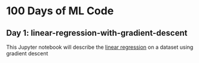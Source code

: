 # 100 Days of ML Code

## Day 1: linear-regression-with-gradient-descent

This Jupyter notebook will describe the [linear regression](100DaysOfMlCode/day2_linear_regression) on a dataset using gradient descent 

        
      
